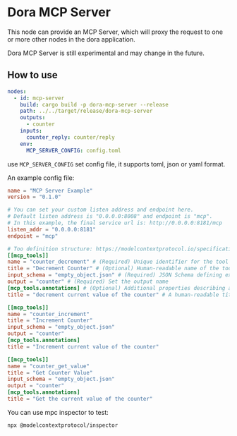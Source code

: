 # Dora MCP Server

This node can provide an MCP Server, which will proxy the request to one or more other nodes in the dora application.

Dora MCP Server is still experimental and may change in the future.


## How to use

```yaml
nodes:
  - id: mcp-server
    build: cargo build -p dora-mcp-server --release
    path: ../../target/release/dora-mcp-server
    outputs:
      - counter
    inputs:
      counter_reply: counter/reply
    env:
      MCP_SERVER_CONFIG: config.toml
```

use `MCP_SERVER_CONFIG` set config file, it supports toml, json or yaml format.

An example config file:

```toml
name = "MCP Server Example"
version = "0.1.0"

# You can set your custom listen address and endpoint here.
# Default listen address is "0.0.0.0:8008" and endpoint is "mcp".
# In this example, the final service url is: http://0.0.0.0:8181/mcp
listen_addr = "0.0.0.0:8181"
endpoint = "mcp"

# Too definition structure: https://modelcontextprotocol.io/specification/2025-06-18/server/tools#tool
[[mcp_tools]]
name = "counter_decrement" # (Required) Unique identifier for the tool
title = "Decrement Counter" # (Optional) Human-readable name of the tool for display purposes
input_schema = "empty_object.json" # (Required) JSON Schema defining expected parameters
output = "counter" # (Required) Set the output name
[mcp_tools.annotations] # (Optional) Additional properties describing a Tool to clients
title = "decrement current value of the counter" # A human-readable title for the tool.

[[mcp_tools]]
name = "counter_increment"
title = "Increment Counter"
input_schema = "empty_object.json"
output = "counter"
[mcp_tools.annotations]
title = "Increment current value of the counter"

[[mcp_tools]]
name = "counter_get_value"
title = "Get Counter Value"
input_schema = "empty_object.json"
output = "counter"
[mcp_tools.annotations]
title = "Get the current value of the counter"
```

You can use mpc inspector to test:

```bash
npx @modelcontextprotocol/inspector
```